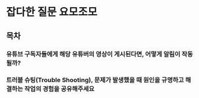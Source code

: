 # 잡다한 질문 요모조모

## 목차

### 유튜브 구독자들에게 해당 유튜버의 영상이 게시된다면, 어떻게 알림이 작동될까?

<Detail>
</Detail>

### 트러블 슈팅(Trouble Shooting), 문제가 발생했을 때 원인을 규명하고 해결하는 작업의 경험을 공유해주세요

<Detail>
</Detail>
